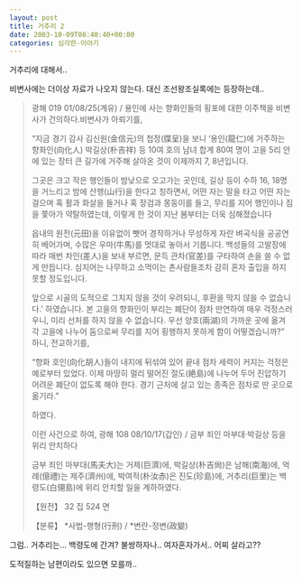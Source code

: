 ```yaml
---
layout: post
title: 거추리 2
date: 2003-10-09T08:40:40+00:00
categories: 심각한-이야기
---
```

거추리에 대해서..

비변사에는 더이상 자료가 나오지 않는다. 대신 조선왕조실록에는 등장하는데..

<blockquote>광해 019 01/08/25(계유) / 용인에 사는 향화인들의 횡포에 대한 이주책을 비변사가 건의하다.비변사가 아뢰기를,

“지금 경기 감사 김신원(金信元)의 첩정(牒呈)을 보니 ‘용인(龍仁)에 거주하는 향화인(向化人) 박길상(朴吉祥) 등 10여 호의 남녀 합계 80여 명이 고을 5리 안에 있는 장터 큰 길가에 거주해 살아온 것이 이제까지 7, 8년입니다.

그곳은 크고 작은 행인들이 밤낮으로 오고가는 곳인데, 길상 등이 수하 16, 18명을 거느리고 밤에 산행(山行)을 한다고 칭하면서, 어떤 자는 말을 타고 어떤 자는 걸으며 혹 활과 화살을 들거나 혹 장검과 몽둥이를 들고, 무리를 지어 행인이나 짐을 쫓아가 약탈하였는데, 이렇게 한 것이 지난 봄부터는 더욱 심해졌습니다

읍내의 원전(元田)을 이유없이 뺏어 경작하거나 무성하게 자란 벼곡식을 공공연히 베어가며, 수많은 우마(牛馬)를 멋대로 놓아서 기릅니다. 백성들의 고발장에 따라 매번 차인(差人)을 보내 부르면, 문득 관차(官差)를 구타하여 손을 쓸 수 없게 만듭니다. 심지어는 나무하고 소먹이는 촌사람들조차 감히 혼자 출입을 하지 못할 정도입니다.

앞으로 시골의 도적으로 그치지 않을 것이 우려되니, 후환을 막지 않을 수 없습니다.’ 하였습니다. 본 고을의 향화인이 부리는 폐단이 점차 만연하여 매우 걱정스러우니, 미리 선처를 하지 않을 수 없습니다. 우선 양호(兩湖)의 가까운 곳에 옮겨 각 고을에 나누어 둠으로써 무리를 지어 횡행하지 못하게 함이 어떻겠습니까?”
하니, 전교하기를,

“향화 호인(向化胡人)들이 내지에 뒤섞여 있어 끝내 점차 세력이 커지는 걱정은 예로부터 있었다. 이제 마땅히 멀리 떨어진 절도(絶島)에 나누어 두어 진압하기 어려운 폐단이 없도록 해야 한다. 경기 근처에 살고 있는 종족은 점차로 딴 곳으로 옮기라.”

하였다.

이런 사건으로 하여, 광해 108 08/10/17(갑인) / 금부 죄인 마부대·박길상 등을 위리 안치하다

금부 죄인 마부대(馬夫大)는 거제(巨濟)에, 박길상(朴吉尙)은 남해(南海)에, 억례(億禮)는 제주(濟州)에, 박여적(朴汝赤)은 진도(珍島)에, 거추리(巨里)는 백령도(白翎島)에 위리 안치할 일을 계하하였다.

【원전】 32 집 524 면

【분류】 *사법-행형(行刑) / *변란-정변(政變)</blockquote>

그럼.. 거추리는... 백령도에 간겨? 불쌍하자나.. 여자혼자가서.. 어찌 살라고??

도적질하는 남편이라도 있으면 모를까..
